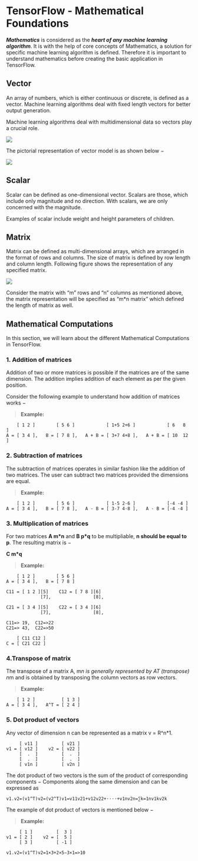 
# TensorFlow - Mathematical Foundations

***Mathematics*** is considered as the ***heart of any machine learning algorithm***. It is with the help of core concepts of Mathematics, a solution for specific machine learning algorithm is defined. Therefore it is important to understand mathematics before creating the basic application in TensorFlow.

## Vector

An array of numbers, which is either continuous or discrete, is defined as a vector. Machine learning algorithms deal with fixed length vectors for better output generation.

Machine learning algorithms deal with multidimensional data so vectors play a crucial role.

![](https://www.tutorialspoint.com/tensorflow/images/vector.jpg)

The pictorial representation of vector model is as shown below −

![](https://www.tutorialspoint.com/tensorflow/images/vector_model.jpg)


## Scalar
Scalar can be defined as one-dimensional vector. Scalars are those, which include only magnitude and no direction. With scalars, we are only concerned with the magnitude.

Examples of scalar include weight and height parameters of children.

## Matrix

Matrix can be defined as multi-dimensional arrays, which are arranged in the format of rows and columns. The size of matrix is defined by row length and column length. Following figure shows the representation of any specified matrix.


![](https://www.tutorialspoint.com/tensorflow/images/multi_dimensional_arrays.jpg)


Consider the matrix with “m” rows and “n” columns as mentioned above, the matrix representation will be specified as “m*n matrix” which defined the length of matrix as well.



## Mathematical Computations
In this section, we will learn about the different Mathematical Computations in TensorFlow.

### 1. Addition of matrices
Addition of two or more matrices is possible if the matrices are of the same dimension. The addition implies addition of each element as per the given position.

Consider the following example to understand how addition of matrices works −
> **Example:**

        [ 1 2 ]        [ 5 6 ]            [ 1+5 2+6 ]            [ 6   8  ]
    A = [ 3 4 ],   B = [ 7 8 ],   A + B = [ 3+7 4+8 ],   A + B = [ 10  12 ]
		

### 2. Subtraction of matrices
The subtraction of matrices operates in similar fashion like the addition of two matrices. The user can subtract two matrices provided the dimensions are equal.
> **Example:** 

        [ 1 2 ]        [ 5 6 ]            [ 1-5 2-6 ]            [-4 -4 ]
    A = [ 3 4 ],   B = [ 7 8 ],   A - B = [ 3-7 4-8 ],   A - B = [-4 -4 ]

### 3. Multiplication of matrices
For two matrices **A m*n** and **B p*q** to be multipliable, **n should be equal to p**. The resulting matrix is −

**C m*q**

> **Example:**

        [ 1 2 ]        [ 5 6 ]
    A = [ 3 4 ],   B = [ 7 8 ]

    C11 = [ 1 2 ][5]    C12 = [ 7 8 ][6]   
                 [7],                [8], 
		
    C21 = [ 3 4 ][5]    C22 = [ 3 4 ][6]
                 [7],                [8], 
								 
    C11=> 19,  C12=>22
    C21=> 43,  C22=>50

        [ C11 C12 ]
    C = [ C21 C22 ]
		
### 4.Transpose of matrix
The transpose of a matrix A, m*n is generally represented by AT (transpose) n*m and is obtained by transposing the column vectors as row vectors.

> **Example:**

        [ 1 2 ]          [ 1 3 ]
    A = [ 3 4 ],   A^T = [ 2 4 ]

### 5. Dot product of vectors
Any vector of dimension n can be represented as a matrix v = R^n*1.

         [ v11 ]         [ v21 ]
    v1 = [ v12 ]    v2 = [ v22 ]
         [  .  ]         [  .  ]
         [  .  ]         [  .  ]
         [ v1n ]         [ v2n ]
The dot product of two vectors is the sum of the product of corresponding components − Components along the same dimension and can be expressed as

    v1.v2=(v1^T)v2=(v2^T)v1=v11v21+v12v22+⋅⋅⋅⋅+v1nv2n=∑k=1nv1kv2k
The example of dot product of vectors is mentioned below −

> **Example:**

         [ 1 ]         [  3 ]
    v1 = [ 2 ]    v2 = [  5 ]
         [ 3 ]         [ -1 ]
	 
    v1.v2=(v1^T)v2=1×3+2×5−3×1=>10

